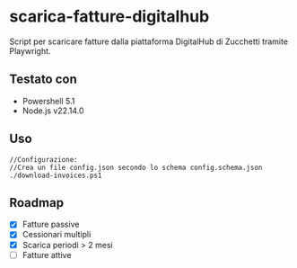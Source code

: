 # scarica-fatture-digitalhub
Script per scaricare fatture dalla piattaforma DigitalHub di Zucchetti tramite Playwright.

## Testato con
- Powershell 5.1
- Node.js v22.14.0

## Uso

    //Configurazione: 
    //Crea un file config.json secondo lo schema config.schema.json
    ./download-invoices.ps1

## Roadmap

- [x] Fatture passive
- [x] Cessionari multipli
- [x] Scarica periodi > 2 mesi
- [ ] Fatture attive